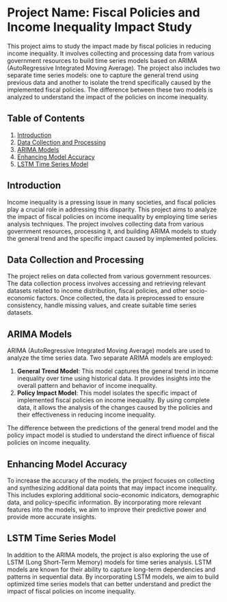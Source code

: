 # Project Name: Fiscal Policies and Income Inequality Impact Study

This project aims to study the impact made by fiscal policies in reducing income inequality. It involves collecting and processing data from various government resources to build time series models based on ARIMA (AutoRegressive Integrated Moving Average). The project also includes two separate time series models: one to capture the general trend using previous data and another to isolate the trend specifically caused by the implemented fiscal policies. The difference between these two models is analyzed to understand the impact of the policies on income inequality.

## Table of Contents
1. [Introduction](#introduction)
2. [Data Collection and Processing](#data-collection-and-processing)
3. [ARIMA Models](#arima-models)
4. [Enhancing Model Accuracy](#enhancing-model-accuracy)
5. [LSTM Time Series Model](#lstm-time-series-model)



## Introduction

Income inequality is a pressing issue in many societies, and fiscal policies play a crucial role in addressing this disparity. This project aims to analyze the impact of fiscal policies on income inequality by employing time series analysis techniques. The project involves collecting data from various government resources, processing it, and building ARIMA models to study the general trend and the specific impact caused by implemented policies.

## Data Collection and Processing

The project relies on data collected from various government resources. The data collection process involves accessing and retrieving relevant datasets related to income distribution, fiscal policies, and other socio-economic factors. Once collected, the data is preprocessed to ensure consistency, handle missing values, and create suitable time series datasets.

## ARIMA Models

ARIMA (AutoRegressive Integrated Moving Average) models are used to analyze the time series data. Two separate ARIMA models are employed:

1. **General Trend Model**: This model captures the general trend in income inequality over time using historical data. It provides insights into the overall pattern and behavior of income inequality.
2. **Policy Impact Model**: This model isolates the specific impact of implemented fiscal policies on income inequality. By using complete data, it allows the analysis of the changes caused by the policies and their effectiveness in reducing income inequality.

The difference between the predictions of the general trend model and the policy impact model is studied to understand the direct influence of fiscal policies on income inequality.

## Enhancing Model Accuracy

To increase the accuracy of the models, the project focuses on collecting and synthesizing additional data points that may impact income inequality. This includes exploring additional socio-economic indicators, demographic data, and policy-specific information. By incorporating more relevant features into the models, we aim to improve their predictive power and provide more accurate insights.

## LSTM Time Series Model

In addition to the ARIMA models, the project is also exploring the use of LSTM (Long Short-Term Memory) models for time series analysis. LSTM models are known for their ability to capture long-term dependencies and patterns in sequential data. By incorporating LSTM models, we aim to build optimized time series models that can better understand and predict the impact of fiscal policies on income inequality.




